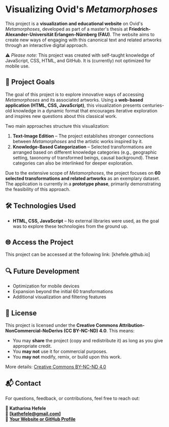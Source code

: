 # Visualizing Ovid's *Metamorphoses*

This project is a **visualization and educational website** on Ovid's *Metamorphoses*, developed as part of a master's thesis at **Friedrich-Alexander-Universität Erlangen-Nürnberg (FAU)**. The website aims to create new ways of engaging with this canonical text and related artworks through an interactive digital approach.

⚠️ *Please note:* This project was created with self-taught knowledge of JavaScript, CSS, HTML, and GitHub. It is (currently) not optimized for mobile use.




## 🎯 Project Goals

The goal of this project is to explore innovative ways of accessing *Metamorphoses* and its associated artworks. Using a **web-based application (HTML, CSS, JavaScript)**, this visualization presents centuries-old knowledge in a dynamic format that encourages iterative exploration and inspires new questions about this classical work.

Two main approaches structure this visualization:

1. **Text-Image Edition** – The project establishes stronger connections between *Metamorphoses* and the artistic works inspired by it.
2. **Knowledge-Based Categorization** – Selected transformations are arranged based on different knowledge categories (e.g., geographic setting, taxonomy of transformed beings, causal background). These categories can also be interlinked for deeper exploration.

Due to the extensive scope of *Metamorphoses*, the project focuses on **60 selected transformations and related artworks** as an exemplary dataset. The application is currently in a **prototype phase**, primarily demonstrating the feasibility of this approach.




## 🛠️ Technologies Used

- **HTML, CSS, JavaScript** – No external libraries were used, as the goal was to explore these technologies from the ground up.




## 🌐 Access the Project

This project can be accessed at the following link: [khefele.github.io]




## 🔍 Future Development

- Optimization for mobile devices
- Expansion beyond the initial 60 transformations
- Additional visualization and filtering features




## 📜 License

This project is licensed under the **Creative Commons Attribution-NonCommercial-NoDerivs (CC BY-NC-ND) 4.0**. This means:
- You may **share** the project (copy and redistribute it) as long as you give appropriate credit.
- You **may not** use it for commercial purposes.
- You **may not** modify, remix, or build upon this work.

More details: [Creative Commons BY-NC-ND 4.0](https://creativecommons.org/licenses/by-nc-nd/4.0/)




## 📬 Contact

For questions, feedback, or contributions, feel free to reach out:

👤 **Katharina Hefele**  
📧 **[kathefele@gmail.com]**  
🔗 **[Your Website or GitHub Profile](https://github.com/KHefele)**
